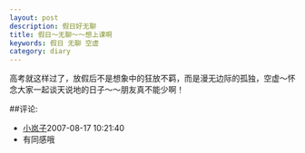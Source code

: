 ```yaml
---
layout: post
description: 假日好无聊
title: 假日～无聊～～想上课啊
keywords: 假日 无聊 空虚
category: diary
---
```

高考就这样过了，放假后不是想象中的狂放不羁，而是漫无边际的孤独，空虚～怀念大家一起谈天说地的日子～～朋友真不能少啊！





##评论:
- [小岚子](http://user.qzone.qq.com/347123766)<time>2007-08-17 10:21:40</time>
- 有同感哦
